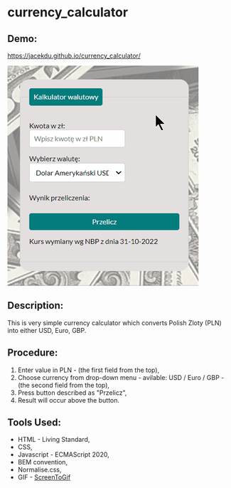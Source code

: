 # currency_calculator

## Demo:

https://jacekdu.github.io/currency_calculator/

![](images/animation_1.gif)

## Description:

This is very simple currency calculator which converts Polish Zloty (PLN) into either USD, Euro, GBP.

## Procedure:
1. Enter value in PLN - (the first field from the top),
2. Choose currency from drop-down menu - avilable: USD / Euro / GBP - (the second field from the top),
3. Press button described as "Przelicz",
4. Result will occur above the button.

## Tools Used:

- HTML - Living Standard,
- CSS,
- Javascript - ECMAScript 2020,
- BEM convention,
- Normalise.css,
- GIF - [ScreenToGif](https://www.screentogif.com/)

